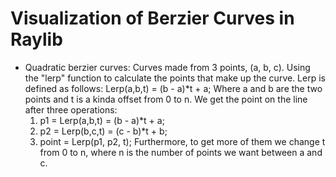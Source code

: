 # Visualization of Berzier Curves in Raylib
- Quadratic berzier curves:
    Curves made from 3 points, (a, b, c).
    Using the "lerp" function to calculate the points that make up the curve.
    Lerp is defined as follows: Lerp(a,b,t) = (b - a)*t + a;
    Where a and b are the two points and t is a kinda offset from 0 to n.
    We get the point on the line after three operations:
    1. p1 = Lerp(a,b,t) = (b - a)*t + a;
    2. p2 = Lerp(b,c,t) = (c - b)*t + b;
    3. point = Lerp(p1, p2, t);
    Furthermore, to get more of them we change t from 0 to n, where n is
    the number of points we want between a and c.
